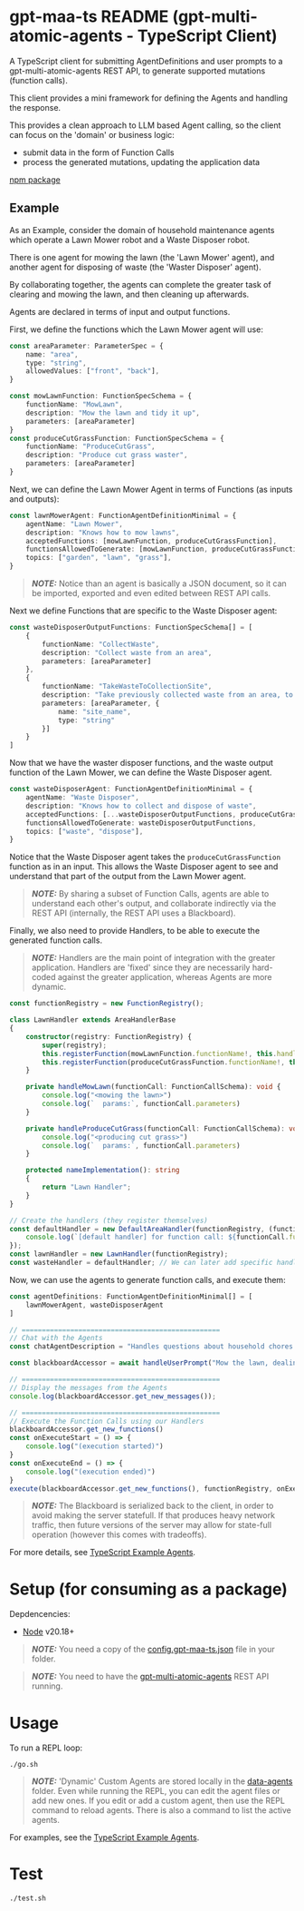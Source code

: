 # gpt-maa-ts README (gpt-multi-atomic-agents - TypeScript Client)

A TypeScript client for submitting AgentDefinitions and user prompts to a gpt-multi-atomic-agents REST API, to generate supported mutations (function calls).

This client provides a mini framework for defining the Agents and handling the response.

This provides a clean approach to LLM based Agent calling, so the client can focus on the 'domain' or business logic:

- submit data in the form of Function Calls
- process the generated mutations, updating the application data

[npm package](https://www.npmjs.com/package/gpt-maa-ts)

## Example

As an Example, consider the domain of household maintenance agents which operate a Lawn Mower robot and a Waste Disposer robot.

There is one agent for mowing the lawn (the 'Lawn Mower' agent), and another agent for disposing of waste (the 'Waster Disposer' agent).

By collaborating together, the agents can complete the greater task of clearing and mowing the lawn, and then cleaning up afterwards.

Agents are declared in terms of input and output functions.

First, we define the functions which the Lawn Mower agent will use:

```TypeScript
const areaParameter: ParameterSpec = {
    name: "area",
    type: "string",
    allowedValues: ["front", "back"],
}

const mowLawnFunction: FunctionSpecSchema = {
    functionName: "MowLawn",
    description: "Mow the lawn and tidy it up",
    parameters: [areaParameter]
}
const produceCutGrassFunction: FunctionSpecSchema = {
    functionName: "ProduceCutGrass",
    description: "Produce cut grass waster",
    parameters: [areaParameter]
}
```

Next, we can define the Lawn Mower Agent in terms of Functions (as inputs and outputs):

```TypeScript
const lawnMowerAgent: FunctionAgentDefinitionMinimal = {
    agentName: "Lawn Mower",
    description: "Knows how to mow lawns",
    acceptedFunctions: [mowLawnFunction, produceCutGrassFunction],
    functionsAllowedToGenerate: [mowLawnFunction, produceCutGrassFunction],
    topics: ["garden", "lawn", "grass"],
}
```

> **_NOTE:_** Notice than an agent is basically a JSON document, so it can be imported, exported and even edited between REST API calls.

Next we define Functions that are specific to the Waste Disposer agent:

```TypeScript
const wasteDisposerOutputFunctions: FunctionSpecSchema[] = [
    {
        functionName: "CollectWaste",
        description: "Collect waste from an area",
        parameters: [areaParameter]
    },
    {
        functionName: "TakeWasteToCollectionSite",
        description: "Take previously collected waste from an area, to a collection site",
        parameters: [areaParameter, {
            name: "site_name",
            type: "string"
        }]
    }
]
```

Now that we have the waster disposer functions, and the waste output function of the Lawn Mower, we can define the Waste Disposer agent.

```TypeScript
const wasteDisposerAgent: FunctionAgentDefinitionMinimal = {
    agentName: "Waste Disposer",
    description: "Knows how to collect and dispose of waste",
    acceptedFunctions: [...wasteDisposerOutputFunctions, produceCutGrassFunction], // The waste disposer can observe when the lawn-mower has generated waste
    functionsAllowedToGenerate: wasteDisposerOutputFunctions,
    topics: ["waste", "dispose"],
}
```

Notice that the Waste Disposer agent takes the `produceCutGrassFunction` function as in an input. This allows the Waste Disposer agent to see and understand that part of the output from the Lawn Mower agent.

> **_NOTE:_** By sharing a subset of Function Calls, agents are able to understand each other's output, and collaborate indirectly via the REST API (internally, the REST API uses a Blackboard).

Finally, we also need to provide Handlers, to be able to execute the generated function calls.

> **_NOTE:_** Handlers are the main point of integration with the greater application. Handlers are 'fixed' since they are necessarily hard-coded against the greater application, whereas Agents are more dynamic.

```TypeScript
const functionRegistry = new FunctionRegistry();

class LawnHandler extends AreaHandlerBase
{
    constructor(registry: FunctionRegistry) {
        super(registry);
        this.registerFunction(mowLawnFunction.functionName!, this.handleMowLawn)
        this.registerFunction(produceCutGrassFunction.functionName!, this.handleProduceCutGrass)
    }

    private handleMowLawn(functionCall: FunctionCallSchema): void {
        console.log("<mowing the lawn>")
        console.log(`  params:`, functionCall.parameters)
    }

    private handleProduceCutGrass(functionCall: FunctionCallSchema): void {
        console.log("<producing cut grass>")
        console.log(`  params:`, functionCall.parameters)
    }

    protected nameImplementation(): string
    {
        return "Lawn Handler";
    }
}

// Create the handlers (they register themselves)
const defaultHandler = new DefaultAreaHandler(functionRegistry, (functionCall: FunctionCallSchema) => {
    console.log(`[default handler] for function call: ${functionCall.functionName}`, functionCall.parameters);
});
const lawnHandler = new LawnHandler(functionRegistry);
const wasteHandler = defaultHandler; // We can later add specific handling for Waste functions.
```

Now, we can use the agents to generate function calls, and execute them:

```TypeScript
const agentDefinitions: FunctionAgentDefinitionMinimal[] = [
    lawnMowerAgent, wasteDisposerAgent
]

// =================================================
// Chat with the Agents
const chatAgentDescription = "Handles questions about household chores such as garden, garden furniture and waste maintenance.";

const blackboardAccessor = await handleUserPrompt("Mow the lawn, dealing with any lawn furniture and waste. After mowing make sure waste is disposed of.", agentDefinitions, chatAgentDescription)

// =================================================
// Display the messages from the Agents
console.log(blackboardAccessor.get_new_messages());

// =================================================
// Execute the Function Calls using our Handlers
blackboardAccessor.get_new_functions()
const onExecuteStart = () => {
    console.log("(execution started)")
}
const onExecuteEnd = () => {
    console.log("(execution ended)")
}
execute(blackboardAccessor.get_new_functions(), functionRegistry, onExecuteStart, onExecuteEnd);
```

> **_NOTE:_** The Blackboard is serialized back to the client, in order to avoid making the server statefull. If that produces heavy network traffic, then future versions of the server may allow for state-full operation (however this comes with tradeoffs).

For more details, see [TypeScript Example Agents](https://github.com/mrseanryan/gpt-multi-atomic-agents/tree/master/clients/gpt-maa-ts/src/test_gpt_maa_client.ts).

# Setup (for consuming as a package)

Depdencencies:

- [Node](https://nodejs.org/en/download/package-manager) v20.18+

> **_NOTE:_** You need a copy of the [config.gpt-maa-ts.json](https://github.com/mrseanryan/gpt-multi-atomic-agents/tree/master/clients/gpt-maa-ts/config.gpt-maa-ts.json) file in your folder.

> **_NOTE:_** You need to have the [gpt-multi-atomic-agents](https://github.com/mrseanryan/gpt-multi-atomic-agents) REST API running.

# Usage

To run a REPL loop:

```
./go.sh
```

> **_NOTE:_** 'Dynamic' Custom Agents are stored locally in the [data-agents](https://github.com/mrseanryan/gpt-multi-atomic-agents/tree/master/clients/gpt-maa-ts/data-agents) folder. Even while running the REPL, you can edit the agent files or add new ones. If you edit or add a custom agent, then use the REPL command to reload agents. There is also a command to list the active agents.

For examples, see the [TypeScript Example Agents](https://github.com/mrseanryan/gpt-multi-atomic-agents/tree/master/clients/gpt-maa-ts/src/test_gpt_maa_client.ts).

# Test

```
./test.sh
```
